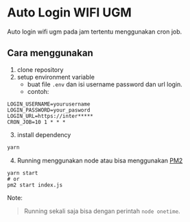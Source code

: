 # Auto Login WIFI UGM

Auto login wifi ugm pada jam tertentu menggunakan cron job.

## Cara menggunakan

1. clone repository
2. setup environment variable
   - buat file `.env` dan isi username password dan url login.
   - contoh:

```env
LOGIN_USERNAME=yourusername
LOGIN_PASSWORD=your_pasword
LOGIN_URL=https://inter*****
CRON_JOB=10 1 * * *
```

3. install dependency

```bash
yarn
```

4. Running menggunakan node atau bisa menggunakan [PM2](https://pm2.keymetrics.io/docs/usage/quick-start/)

```
yarn start
# or
pm2 start index.js
```

Note:

> Running sekali saja bisa dengan perintah `node onetime`.
